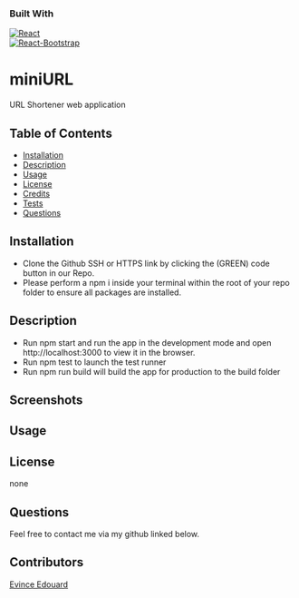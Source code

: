 ### Built With
[![React][reactjs.org]][reactjs-url]  
[![React-Bootstrap][getbootstrap.com]][react-bootstrap-url]  


# miniURL
URL Shortener web application


## Table of Contents
- [Installation](#installation)
- [Description](#description)
- [Usage](#usage)
- [License](#license)
- [Credits](#credits)
- [Tests](#tests)
- [Questions](#questions)

## Installation
- Clone the Github SSH or HTTPS link by clicking the (GREEN) code button in our Repo.
- Please perform a npm i inside your terminal within the root of your repo folder to ensure all packages are installed.

## Description
- Run npm start and run the app in the development mode and open http://localhost:3000 to view it in the browser.
- Run npm test to launch the test runner
- Run npm run build will build the app for production to the build folder



## Screenshots
<!-- add screenshot -->


## Usage

## License

none

## Questions

Feel free to contact me via my github linked below.

## Contributors
[Evince Edouard](https://github.com/EEdouard28)  


[reactjs-url]: https://reactjs.org/
[reactjs.org]: https://img.shields.io/badge/React-20232A?style=for-the-badge&logo=react&logoColor=61DAFB
[react-bootstrap-url]: https://react-bootstrap.github.io/
[getbootstrap.com]: https://img.shields.io/badge/Bootstrap-563D7C?style=for-the-badge&logo=bootstrap&logoColor=white


